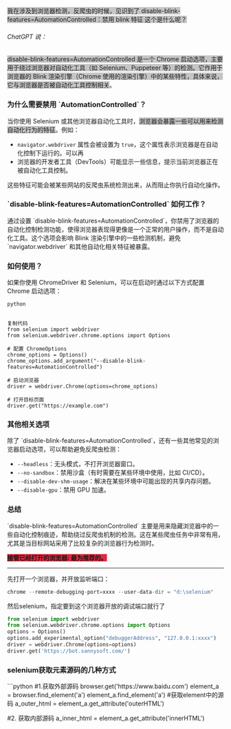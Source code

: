 <font style="background-color:#aaaa;">我在涉及到浏览器检测，反爬虫的时候，见识到了 disable-blink-features=AutomationControlled：禁用 blink 特征 这个是什么呢？</font>

<h6 id="zHPU2">ChatGPT 说：</h6>
<font style="background-color:#aaaa;">disable-blink-features=AutomationControlled 是一个 Chrome 启动选项，主要用于绕过浏览器对自动化工具（如 Selenium、Puppeteer 等）的检测。它作用于浏览器的 Blink 渲染引擎（Chrome 使用的渲染引擎）中的某些特性，具体来说，它与浏览器是否被自动化工具控制相关</font>。

<h3 id="JS6jj">为什么需要禁用 `AutomationControlled`？</h3>
当你使用 Selenium 或其他浏览器自动化工具时，<font style="background-color:#aaaa;">浏览器会暴露一些可以用来检测自动化行为的特征</font>。例如：

+ `navigator.webdriver` 属性会被设置为 `true`，这个属性表示浏览器是在自动化控制下运行的。可以再
+ 浏览器的开发者工具（DevTools）可能显示一些信息，提示当前浏览器正在被自动化工具控制。

这些特征可能会被某些网站的反爬虫系统检测出来，从而阻止你执行自动化操作。

<h3 id="O9iDq">`disable-blink-features=AutomationControlled` 如何工作？</h3>
通过设置 `disable-blink-features=AutomationControlled`，你禁用了浏览器的自动化控制检测功能，使得浏览器表现得更像是一个正常的用户操作，而不是自动化工具。这个选项会影响 Blink 渲染引擎中的一些检测机制，避免 `navigator.webdriver` 和其他自动化相关特征被暴露。

<h3 id="Rh4E3">如何使用？</h3>
如果你使用 ChromeDriver 和 Selenium，可以在启动时通过以下方式配置 Chrome 启动选项：

```plain
python


复制代码
from selenium import webdriver
from selenium.webdriver.chrome.options import Options

# 配置 ChromeOptions
chrome_options = Options()
chrome_options.add_argument("--disable-blink-features=AutomationControlled")

# 启动浏览器
driver = webdriver.Chrome(options=chrome_options)

# 打开目标页面
driver.get("https://example.com")
```

<h3 id="Ul29W">其他相关选项</h3>
除了 `disable-blink-features=AutomationControlled`，还有一些其他常见的浏览器启动选项，可以帮助避免反爬虫检测：

+ `--headless`：无头模式，不打开浏览器窗口。
+ `--no-sandbox`：禁用沙盒（有时需要在某些环境中使用，比如 CI/CD）。
+ `--disable-dev-shm-usage`：解决在某些环境中可能出现的共享内存问题。
+ `--disable-gpu`：禁用 GPU 加速。

<h3 id="KNChy">总结</h3>
`disable-blink-features=AutomationControlled` 主要是用来隐藏浏览器中的一些自动化控制痕迹，帮助绕过反爬虫机制的检测。这在某些爬虫任务中非常有用，尤其是当目标网站采用了比较复杂的浏览器行为检测时。



**<font style="background-color:#DF2A3F;">接管已经打开的浏览器: 最为推荐的。</font>**

****

先打开一个浏览器，并开放监听端口：

```python
chrome --remote-debugging-port=xxxx --user-data-dir = "d:\selenium"
```



然后selenium，指定要到这个浏览器开放的调试端口就行了

```python
from selenium import webdriver
from selenium.webdriver.chrome.options import Options
options = Options()
options.add_experimental_option("debuggerAddress", "127.0.0.1:xxxx")
driver = webdriver.Chrome(options=options)
driver.get('https://bot.sannysoft.com/')
```



<h3 id="mpyEQ">selenium获取元素源码的几种方式</h3>
```python
#1.获取外部源码
browser.get('https://www.baidu.com')
element_a  = browser.find_element('a')
element_a.find_element('a')
#获取element中的源码
a_outer_html = element_a.get_attribute('outerHTML')

#2. 获取内部源码
a_inner_html = element_a.get_attribute('innerHTML')

```





